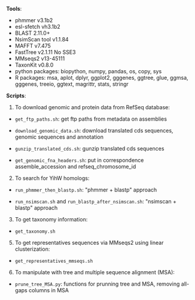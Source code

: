 **Tools**:

* phmmer v3.1b2
* esl-sfetch vh3.1b2
* BLAST 2.11.0+
* NsimScan tool v1.1.84
* MAFFT v7.475
* FastTree v2.1.11 No SSE3
* MMseqs2 v13-45111
* TaxonKit v0.8.0
* python packages: biopython, numpy, pandas, os, copy, sys
* R packages: msa, aplot, dplyr, ggplot2, gggenes, ggtree, glue, ggmsa, gggenes, treeio, ggtext, magrittr, stats, stringr


**Scripts**:

1. To download genomic and protein data from RefSeq database:

* `get_ftp_paths.sh`: get ftp paths from metadata on assemblies 

* `download_genomic_data.sh`: download translated cds sequences, genomic sequences and annotation 

* `gunzip_translated_cds.sh`: gunzip translated cds sequences

* `get_genomic_fna_headers.sh`: put in correspondence assemble_accession and refseq_chromosome_id

2. To search for YihW homologs:

* `run_phmmer_then_blastp.sh`: "phmmer + blastp" approach

* `run_nsimscan.sh` and `run_blastp_after_nsimscan.sh`: "nsimscan + blastp" approach

3. To get taxonomy information:

* `get_taxonomy.sh`

5. To get representatives sequences via MMseqs2 using linear clusterization:

* `get_representatives_mmseqs.sh`

6. To manipulate with tree and multiple sequence alignment (MSA):

* `prune_tree_MSA.py`: functions for prunning tree and MSA, removing all-gaps columns in MSA



